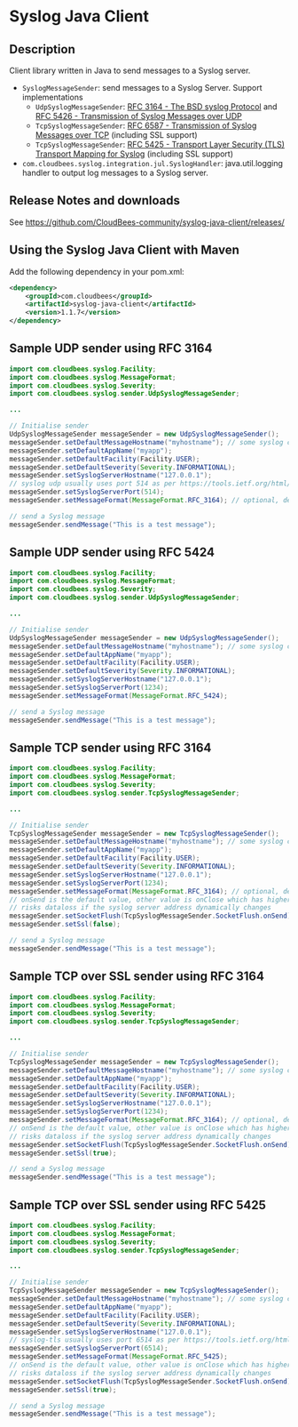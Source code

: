 # Syslog Java Client

## Description

Client library written in Java to send messages to a Syslog server.

 * `SyslogMessageSender`: send messages to a Syslog Server. Support implementations
   * `UdpSyslogMessageSender`: [RFC 3164 - The BSD syslog Protocol](http://tools.ietf.org/html/rfc3164) and [RFC 5426 - Transmission of Syslog Messages over UDP](http://tools.ietf.org/html/rfc5426)
   * `TcpSyslogMessageSender`: [RFC 6587 - Transmission of Syslog Messages over TCP](http://tools.ietf.org/html/rfc5426) (including SSL support)
   * `TcpSyslogMessageSender`: [RFC 5425 - Transport Layer Security (TLS) Transport Mapping for Syslog](http://tools.ietf.org/html/rfc5426) (including SSL support)
 * `com.cloudbees.syslog.integration.jul.SyslogHandler`: java.util.logging handler to output log messages to a Syslog server.

## Release Notes and downloads

See https://github.com/CloudBees-community/syslog-java-client/releases/

## Using the Syslog Java Client with Maven 

Add the following dependency in your pom.xml:

```xml
<dependency>
    <groupId>com.cloudbees</groupId>
    <artifactId>syslog-java-client</artifactId>
    <version>1.1.7</version>
</dependency>
```

## Sample UDP sender using RFC 3164

```java
import com.cloudbees.syslog.Facility;
import com.cloudbees.syslog.MessageFormat;
import com.cloudbees.syslog.Severity;
import com.cloudbees.syslog.sender.UdpSyslogMessageSender;

...

// Initialise sender
UdpSyslogMessageSender messageSender = new UdpSyslogMessageSender();
messageSender.setDefaultMessageHostname("myhostname"); // some syslog cloud services may use this field to transmit a secret key
messageSender.setDefaultAppName("myapp");
messageSender.setDefaultFacility(Facility.USER);
messageSender.setDefaultSeverity(Severity.INFORMATIONAL);
messageSender.setSyslogServerHostname("127.0.0.1");
// syslog udp usually uses port 514 as per https://tools.ietf.org/html/rfc3164#page-5
messageSender.setSyslogServerPort(514);
messageSender.setMessageFormat(MessageFormat.RFC_3164); // optional, default is RFC 3164

// send a Syslog message
messageSender.sendMessage("This is a test message");
```

## Sample UDP sender using RFC 5424

```java
import com.cloudbees.syslog.Facility;
import com.cloudbees.syslog.MessageFormat;
import com.cloudbees.syslog.Severity;
import com.cloudbees.syslog.sender.UdpSyslogMessageSender;

...

// Initialise sender
UdpSyslogMessageSender messageSender = new UdpSyslogMessageSender();
messageSender.setDefaultMessageHostname("myhostname"); // some syslog cloud services may use this field to transmit a secret key
messageSender.setDefaultAppName("myapp");
messageSender.setDefaultFacility(Facility.USER);
messageSender.setDefaultSeverity(Severity.INFORMATIONAL);
messageSender.setSyslogServerHostname("127.0.0.1");
messageSender.setSyslogServerPort(1234);
messageSender.setMessageFormat(MessageFormat.RFC_5424);

// send a Syslog message
messageSender.sendMessage("This is a test message");
```

## Sample TCP sender using RFC 3164

```java
import com.cloudbees.syslog.Facility;
import com.cloudbees.syslog.MessageFormat;
import com.cloudbees.syslog.Severity;
import com.cloudbees.syslog.sender.TcpSyslogMessageSender;

...

// Initialise sender
TcpSyslogMessageSender messageSender = new TcpSyslogMessageSender();
messageSender.setDefaultMessageHostname("myhostname"); // some syslog cloud services may use this field to transmit a secret key
messageSender.setDefaultAppName("myapp");
messageSender.setDefaultFacility(Facility.USER);
messageSender.setDefaultSeverity(Severity.INFORMATIONAL);
messageSender.setSyslogServerHostname("127.0.0.1");
messageSender.setSyslogServerPort(1234);
messageSender.setMessageFormat(MessageFormat.RFC_3164); // optional, default is RFC 3164
// onSend is the default value, other value is onClose which has higher throughput but
// risks dataloss if the syslog server address dynamically changes 
messageSender.setSocketFlush(TcpSyslogMessageSender.SocketFlush.onSend); 
messageSender.setSsl(false);

// send a Syslog message
messageSender.sendMessage("This is a test message");
```

## Sample TCP over SSL sender using RFC 3164

```java
import com.cloudbees.syslog.Facility;
import com.cloudbees.syslog.MessageFormat;
import com.cloudbees.syslog.Severity;
import com.cloudbees.syslog.sender.TcpSyslogMessageSender;

...

// Initialise sender
TcpSyslogMessageSender messageSender = new TcpSyslogMessageSender();
messageSender.setDefaultMessageHostname("myhostname"); // some syslog cloud services may use this field to transmit a secret key
messageSender.setDefaultAppName("myapp");
messageSender.setDefaultFacility(Facility.USER);
messageSender.setDefaultSeverity(Severity.INFORMATIONAL);
messageSender.setSyslogServerHostname("127.0.0.1");
messageSender.setSyslogServerPort(1234);
messageSender.setMessageFormat(MessageFormat.RFC_3164); // optional, default is RFC 3164
// onSend is the default value, other value is onClose which has higher throughput but
// risks dataloss if the syslog server address dynamically changes 
messageSender.setSocketFlush(TcpSyslogMessageSender.SocketFlush.onSend); 
messageSender.setSsl(true);

// send a Syslog message
messageSender.sendMessage("This is a test message");
```

## Sample TCP over SSL sender using RFC 5425

```java
import com.cloudbees.syslog.Facility;
import com.cloudbees.syslog.MessageFormat;
import com.cloudbees.syslog.Severity;
import com.cloudbees.syslog.sender.TcpSyslogMessageSender;

...

// Initialise sender
TcpSyslogMessageSender messageSender = new TcpSyslogMessageSender();
messageSender.setDefaultMessageHostname("myhostname"); // some syslog cloud services may use this field to transmit a secret key
messageSender.setDefaultAppName("myapp");
messageSender.setDefaultFacility(Facility.USER);
messageSender.setDefaultSeverity(Severity.INFORMATIONAL);
messageSender.setSyslogServerHostname("127.0.0.1");
// syslog-tls usually uses port 6514 as per https://tools.ietf.org/html/rfc5425#page-11
messageSender.setSyslogServerPort(6514);
messageSender.setMessageFormat(MessageFormat.RFC_5425);
// onSend is the default value, other value is onClose which has higher throughput but
// risks dataloss if the syslog server address dynamically changes 
messageSender.setSocketFlush(TcpSyslogMessageSender.SocketFlush.onSend); 
messageSender.setSsl(true);

// send a Syslog message
messageSender.sendMessage("This is a test message");
```
